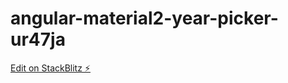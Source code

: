 # angular-material2-year-picker-ur47ja

[Edit on StackBlitz ⚡️](https://stackblitz.com/edit/angular-material2-year-picker-ur47ja)